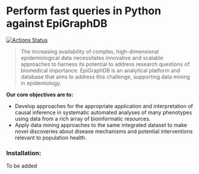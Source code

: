 # Perform fast queries in Python against EpiGraphDB

[![Actions Status](https://github.com/MRCIEU/epigraphdbpy/workflows/epigraphdbpy_test/badge.svg)](https://github.com/MRCIEU/epigraphdbpy/actions)

> The increasing availability of complex, high-dimensional epidemiological data necessitates innovative and scalable approaches to harness its potential to address research questions of biomedical importance. EpiGraphDB is an analytical platform and database that aims to address this challenge, supporting data mining in epidemiology.

**Our core objectives are to:**

* Develop approaches for the appropriate application and interpretation of causal inference in systematic automated analyses of many phenotypes using data from a rich array of bioinformatic resources.
* Apply data mining approaches to the same integrated dataset to make novel discoveries about disease mechanisms and potential interventions relevant to population health.


### Installation:

To be added



